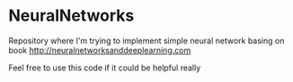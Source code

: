 # NeuralNetworks
Repository where I'm trying to implement simple neural network basing on book http://neuralnetworksanddeeplearning.com

Feel free to use this code if it could be helpful really
